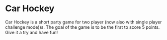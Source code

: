 # Car Hockey
 Car Hockey is a short party game for two player (now also with single player challenge mode))s. The goal of the game is to be the first to score 5 points. Give it a try and have fun!
